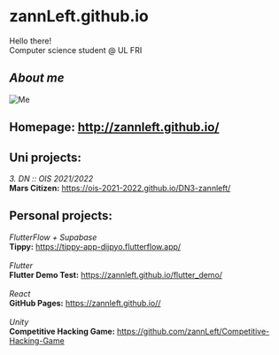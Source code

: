 # zannLeft.github.io

Hello there!<br>
Computer science student @ UL FRI<br>

## _About me_<br>

![Me](https://yt3.googleusercontent.com/ytc/AOPolaTxXYVW5yoJKeGjNpBqhtTRu79IefF62lNXbcx2zg=s176-c-k-c0x00ffffff-no-rj)<br>

## **Homepage:** http://zannleft.github.io/<br>

## **Uni projects:**

_3. DN :: OIS 2021/2022_<br>
**Mars Citizen:** https://ois-2021-2022.github.io/DN3-zannleft/<br>

## **Personal projects:**

_FlutterFlow + Supabase_<br>
**Tippy:** https://tippy-app-dijpyo.flutterflow.app/<br>
<br>
_Flutter_<br>
**Flutter Demo Test:** https://zannleft.github.io/flutter_demo/<br>
<br>
_React_<br>
**GitHub Pages:** https://zannleft.github.io//<br>
<br>
_Unity_<br>
**Competitive Hacking Game:** https://github.com/zannLeft/Competitive-Hacking-Game<br>
